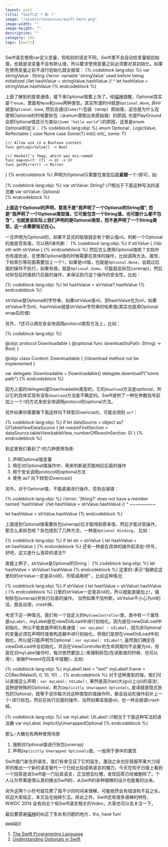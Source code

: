 ```yaml
---
layout: post
title: "Swift之 ? 和 !"
image: "/assets/resources/swift-hero.png"
image-width: ""
image-height: ""
description: ""
category: iOS
tags: [Swift]
---
```

Swift语言使用var定义变量，但和别的语言不同，Swift里不会自动给变量赋初始值，也就是说变量不会有默认值，所以要求使用变量之前必须要对其初始化。如果在使用变量之前不进行初始化就会报错：
{% codeblock lang:objc %}
var stringValue : String
//error: variable 'stringValue' used before being initialized
//let hashValue = stringValue.hashValue
//                            ^
let hashValue = stringValue.hashValue
{% endcodeblock %}

上面了解到的是普通值，接下来Optional值要上场了。经[喵神](http://onevcat.com/)提醒，Optional其实是个`enum`，里面有`None`和`Some`两种类型。其实所谓的nil就是`Optional.None`, 非nil就是`Optional.Some`, 然后会通过`Some(T)`包装（wrap）原始值，这也是为什么在使用Optional的时候要拆包（从enum里取出来原始值）的原因, 也是PlayGround会把Optional值显示为类似`{Some "hello world"}`的原因，这里是enum Optional的定义：
{% codeblock lang:objc %}
enum Optional<T> : LogicValue, Reflectable {
    case None
    case Some(T)
    init()
    init(_ some: T)

    /// Allow use in a Boolean context.
    func getLogicValue() -> Bool

    /// Haskell's fmap, which was mis-named
    func map<U>(f: (T) -> U) -> U?
    func getMirror() -> Mirror
}
{% endcodeblock %}
声明为Optional只需要在类型后面**紧跟**一个`?`即可。如:

{% codeblock lang:objc %}
var strValue: String?   //?相当于下面这种写法的语法糖
var strValue: Optional<String>  
{% endcodeblock %}

**上面这个Optional的声明，意思不是"我声明了一个Optional的String值", 而是"我声明了一个Optional类型值，它可能包含一个String值，也可能什么都不包含"，也就是说实际上我们声明的是Optional类型，而不是声明了一个String类型，这一点需要铭记在心。**

一旦声明为Optional的，如果不显式的赋值就会有个默认值nil。判断一个Optional的值是否有值，可以用if来判断：
{% codeblock lang:objc %}
if strValue {
    //do sth with strValue
}
{% endcodeblock %}
然后怎么使用Optional值呢？文档中也有提到说，在使用Optional值的时候需要在具体的操作，比如调用方法、属性、下标索引等前面需要加上一个`?`，如果是nil值，也就是`Optional.None`，会跳过后面的操作不执行，如果有值，就是`Optional.Some`，可能就会拆包(unwrap)，然后对拆包后的值执行后面的操作，来保证执行这个操作的安全性，比如：

{% codeblock lang:objc %}
let hashValue = strValue?.hashValue
{% endcodeblock %}

strValue是Optional的字符串，如果strValue是nil，则hashValue也为nil，如果strValue不为nil，hashValue就是strValue字符串的哈希值(其实也是用Optional wrap后的值)

另外，?还可以用在安全地调用protocol类型方法上，比如：

{% codeblock lang:objc %}

@objc protocol Downloadable {
    @optional func download(toPath: String) -> Bool;
}

@objc class Content: Downloadable {
    //download method not be implemented
}

var delegate: Downloadable = Downloadable()
delegate.download?("some path")
{% endcodeblock %}

因为上面的delegate是Downloadable类型的，它的`download`方法是optional，所以它的具体实现有没有`download`方法是不确定的。Swift提供了一种在参数括号前加上一个`?`的方式来安全地调用protocol的optional方法。

另外如果你需要像下面这样向下转型(Downcast)，可能会用到 `as?`：

{% codeblock lang:objc %}
if let dataSource = object as? UITableViewDataSource {
    let rowsInFirstSection  = dataSource.tableView(tableView, numberOfRowsInSection: 0)
}
{% endcodeblock %}

到这里我们看到了`?`的几种使用场景:  
1. 声明Optional值变量  
2. 用在对Optional值操作中，用来判断是否能响应后面的操作  
3. 用于安全调用protocol的optional方法  
4. 使用 as? 向下转型(Downcast)   

另外，对于Optional值，不能直接进行操作，否则会报错：

{% codeblock lang:objc %}
//error: 'String?' does not have a member named 'hashValue'
//let hashValue = strValue.hashValue
//                ^        ~~~~~~~~~

let hashValue = strValue.hashValue
{% endcodeblock %}

上面提到Optional值需要拆包(unwrap)后才能得到原来值，然后才能对其操作，那怎么来拆包呢？拆包提到了几种方法，一种是`Optional Binding`， 比如：

{% codeblock lang:objc %}
if let str = strValue {
    let hashValue = str.hashValue
}
{% endcodeblock %}
还有一种是在具体的操作前添加`!`符号，好吧，这又是什么诡异的语法?!

直接上例子，strValue是Optional的String：
{% codeblock lang:objc %}
let hashValue = strValue!.hashValue
{% endcodeblock %}
这里的`!`表示“我确定这里的的strValue一定是非nil的，尽情调用吧” ，比如这种情况:

{% codeblock lang:objc %}
if strValue {
    let hashValue = strValue!.hashValue
}
{% endcodeblock %}
{}里的strValue一定是非nil的，所以就能直接加上!，强制拆包(unwrap)并执行后面的操作。
当然如果不加判断，strValue不小心为nil的话，就会出错，crash掉。

考虑下这一种情况，我们有一个自定义的`MyViewController`类，类中有一个属性是`myLabel`，myLabel是在viewDidLoad中进行初始化。因为是在viewDidLoad中初始化，所以不能直接声明为普通值：`var myLabel : UILabel`，因为非Optional的变量必须在声明时或者构造器中进行初始化，但我们是想在viewDidLoad中初始化，所以就只能声明为Optional：`var myLabel: UILabel?`, 虽然我们确定在viewDidLoad中会初始化，并且在ViewController的生命周期内不会置为nil，但是在对myLabel操作时，每次依然要加上`!`来强制拆包(在读取值的时候，也可以用`?`，谢谢iPresent在回复中提醒)，比如:

{% codeblock lang:objc %}
myLabel!.text = "text"
myLabel!.frame = CGRectMake(0, 0, 10, 10)
...
{% endcodeblock %}
对于这种类型的值，我们可以直接这么声明：`var myLabel: UILabel!`, 果然是高(hao)大(gui)上(yi)的语法!, 这种是特殊的Optional，称为`Implicitly Unwrapped Optionals`, 直译就是隐式拆包的Optional，就等于说你每次对这种类型的值操作时，都会自动在操作前补上一个`!`进行拆包，然后在执行后面的操作，当然如果该值是nil，也一样会报错crash掉。

{% codeblock lang:objc %}
var myLabel: UILabel!  //!相当于下面这种写法的语法糖
var myLabel: ImplicitlyUnwrappedOptional<UILabel>
{% endcodeblock %}

那么`!`大概也有两种使用场景  
1. 强制对Optional值进行拆包(unwrap)  
2. 声明`Implicitly Unwrapped Optionals`值，一般用于类中的属性  

Swift是门新生的语言，我们有幸见证了它的诞生，激动之余也在佩服苹果大刀阔斧的推出一个新的语言替代一个已经比较成熟语言的魄力，今天在知乎日报上看到一个回答是说Swift是一门玩具语言，正当想去吐槽，发现回答已经被删除了。个人认为苹果是很认真的推出Swift的，从Swift的各种细微的设计也能看的出来。

另外这两个小符号就花费了我不少的时间来理解，可能依然会有错误和不妥之处，欢迎大家指正，本文旨在抛砖引玉。除此之外，Swift还有很多很棒的特性，WWDC 2014 会有四五个和Swift语言相关的Video，大家也可以去关注一下。

最后要感谢[喵神](http://onevcat.com/)的纠正了多处有问题的地方，thx, have fun!

###REF
1. [The Swift Programming Language](https://developer.apple.com/swift/)
2. [Understanding Optionals in Swift](http://commandshift.co.uk/blog/2014/06/11/understanding-optionals-in-swift/)
